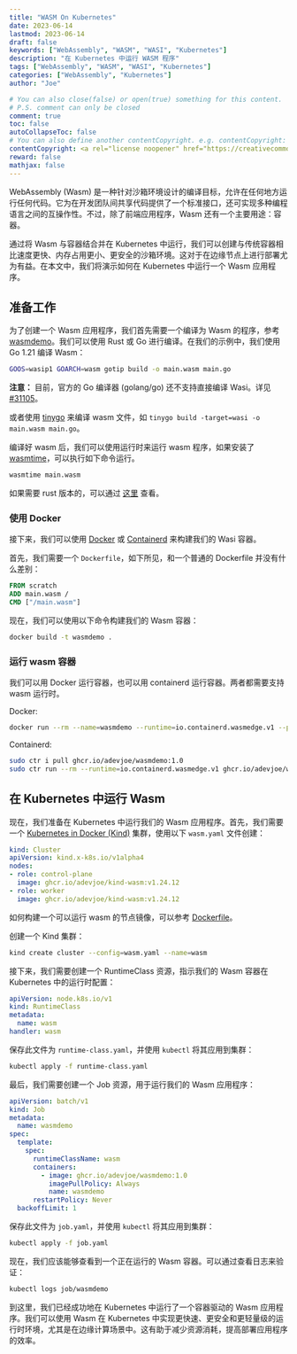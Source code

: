 ```yaml
---
title: "WASM On Kubernetes"
date: 2023-06-14
lastmod: 2023-06-14
draft: false
keywords: ["WebAssembly", "WASM", "WASI", "Kubernetes"]
description: "在 Kubernetes 中运行 WASM 程序"
tags: ["WebAssembly", "WASM", "WASI", "Kubernetes"]
categories: ["WebAssembly", "Kubernetes"]
author: "Joe"

# You can also close(false) or open(true) something for this content.
# P.S. comment can only be closed
comment: true
toc: false
autoCollapseToc: false
# You can also define another contentCopyright. e.g. contentCopyright: "This is another copyright."
contentCopyright: <a rel="license noopener" href="https://creativecommons.org/licenses/by-nc-nd/4.0/deed.zh" target="_blank">CC BY-NC-ND 4.0</a>
reward: false
mathjax: false
---
```



WebAssembly (Wasm) 是一种针对沙箱环境设计的编译目标，允许在任何地方运行任何代码。它为在开发团队间共享代码提供了一个标准接口，还可实现多种编程语言之间的互操作性。不过，除了前端应用程序，Wasm 还有一个主要用途：容器。

通过将 Wasm 与容器结合并在 Kubernetes 中运行，我们可以创建与传统容器相比速度更快、内存占用更小、更安全的沙箱环境。这对于在边缘节点上进行部署尤为有益。在本文中，我们将演示如何在 Kubernetes 中运行一个 Wasm 应用程序。

<!--more-->

## 准备工作

为了创建一个 Wasm 应用程序，我们首先需要一个编译为 Wasm 的程序，参考 [wasmdemo](https://github.com/adevjoe/wasmdemo/tree/main/go)。我们可以使用 Rust 或 Go 进行编译。在我们的示例中，我们使用 Go 1.21 编译 Wasm：

```bash
GOOS=wasip1 GOARCH=wasm gotip build -o main.wasm main.go
```

**注意：** 目前，官方的 Go 编译器 (golang/go) 还不支持直接编译 Wasi。详见 [#31105](https://github.com/golang/go/issues/31105)。

或者使用 [tinygo](https://tinygo.org/) 来编译 wasm 文件，如 `tinygo build -target=wasi -o main.wasm main.go`。

编译好 wasm 后，我们可以使用运行时来运行 wasm 程序，如果安装了 [wasmtime](https://wasmtime.dev/)，可以执行如下命令运行。

```bash
wasmtime main.wasm
```

如果需要 rust 版本的，可以通过 [这里](https://github.com/adevjoe/wasmdemo/tree/main/rust) 查看。

### 使用 Docker

接下来，我们可以使用 [Docker](https://www.docker.com/) 或 [Containerd](https://containerd.io/) 来构建我们的 Wasi 容器。

首先，我们需要一个 `Dockerfile`，如下所见，和一个普通的 Dockerfile 并没有什么差别：

```Dockerfile
FROM scratch
ADD main.wasm /
CMD ["/main.wasm"]
```

现在，我们可以使用以下命令构建我们的 Wasm 容器：

```bash
docker build -t wasmdemo .
```

### 运行 wasm 容器

我们可以用 Docker 运行容器，也可以用 containerd 运行容器。两者都需要支持 wasm 运行时。

Docker:
```bash
docker run --rm --name=wasmdemo --runtime=io.containerd.wasmedge.v1 --platform=wasi/wasm32 ghcr.io/adevjoe/wasmdemo:1.0
```

Containerd:
```bash
sudo ctr i pull ghcr.io/adevjoe/wasmdemo:1.0
sudo ctr run --rm --runtime=io.containerd.wasmedge.v1 ghcr.io/adevjoe/wasmdemo:1.0 wasmdemo
```


## 在 Kubernetes 中运行 Wasm

现在，我们准备在 Kubernetes 中运行我们的 Wasm 应用程序。首先，我们需要一个 [Kubernetes in Docker (Kind)](https://kind.sigs.k8s.io/) 集群，使用以下 `wasm.yaml` 文件创建：

```yaml
kind: Cluster
apiVersion: kind.x-k8s.io/v1alpha4
nodes:
- role: control-plane
  image: ghcr.io/adevjoe/kind-wasm:v1.24.12
- role: worker
  image: ghcr.io/adevjoe/kind-wasm:v1.24.12
```

如何构建一个可以运行 wasm 的节点镜像，可以参考 [Dockerfile](https://raw.githubusercontent.com/adevjoe/wasmdemo/main/kind/node/Dockerfile)。

创建一个 Kind 集群：

```bash
kind create cluster --config=wasm.yaml --name=wasm
```

接下来，我们需要创建一个 RuntimeClass 资源，指示我们的 Wasm 容器在 Kubernetes 中的运行时配置：

```yaml
apiVersion: node.k8s.io/v1
kind: RuntimeClass
metadata:
  name: wasm
handler: wasm
```

保存此文件为 `runtime-class.yaml`，并使用 `kubectl` 将其应用到集群：

```bash
kubectl apply -f runtime-class.yaml
```

最后，我们需要创建一个 Job 资源，用于运行我们的 Wasm 应用程序：

```yaml
apiVersion: batch/v1
kind: Job
metadata:
  name: wasmdemo
spec:
  template:
    spec:
      runtimeClassName: wasm
      containers:
        - image: ghcr.io/adevjoe/wasmdemo:1.0
          imagePullPolicy: Always
          name: wasmdemo
      restartPolicy: Never
  backoffLimit: 1
```

保存此文件为 `job.yaml`，并使用 `kubectl` 将其应用到集群：

```bash
kubectl apply -f job.yaml
```

现在，我们应该能够查看到一个正在运行的 Wasm 容器。可以通过查看日志来验证：

```bash
kubectl logs job/wasmdemo
```

到这里，我们已经成功地在 Kubernetes 中运行了一个容器驱动的 Wasm 应用程序。我们可以使用 Wasm 在 Kubernetes 中实现更快速、更安全和更轻量级的运行时环境，尤其是在边缘计算场景中。这有助于减少资源消耗，提高部署应用程序的效率。
